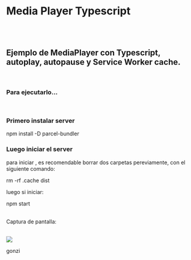 # Media Player Typescript

<br><br>
<h2> Ejemplo de MediaPlayer con Typescript, autoplay, autopause y Service Worker cache.</h2>
<br>
<h3>Para ejecutarlo... </h3>
<br>
<h3> Primero instalar server </h3>
npm install -D parcel-bundler
<br>
<h3>Luego iniciar el server</h3>
<p>para iniciar , es recomendable borrar dos carpetas pereviamente, con el siguiente comando:</P>
 rm -rf .cache dist
 <br>
<p>luego si iniciar: </p> 
npm start
<br><br>

Captura de pantalla:
<br><br>

<img src="https://alchimia.s3.us-east-2.amazonaws.com/utils/mediaplayerTypeScript.png">

 gonzi
 
